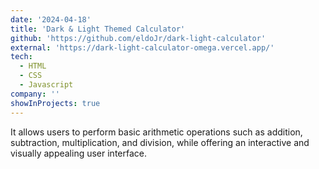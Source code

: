 ```yaml
---
date: '2024-04-18'
title: 'Dark & Light Themed Calculator'
github: 'https://github.com/eldoJr/dark-light-calculator'
external: 'https://dark-light-calculator-omega.vercel.app/'
tech:
  - HTML
  - CSS
  - Javascript
company: ''
showInProjects: true
---
```


It allows users to perform basic arithmetic operations such as addition, subtraction, multiplication, and division, while offering an interactive and visually appealing user interface.
